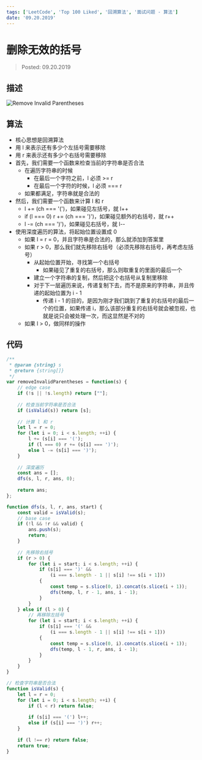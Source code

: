 ```yaml
---
tags: ['LeetCode', 'Top 100 Liked', '回溯算法', '面试问题 - 算法']
date: '09.20.2019'
---
```


# 删除无效的括号

> Posted: 09.20.2019

<Tag />

## 描述

![Remove Invalid Parentheses](/removeInvalidParen.png)

## 算法

- 核心思想是回溯算法
- 用 l 来表示还有多少个左括号需要移除
- 用 r 来表示还有多少个右括号需要移除
- 首先，我们需要一个函数来检查当前的字符串是否合法
  - 在遍历字符串的时候
    - 在最后一个字符之前，l 必须 >= r
    - 在最后一个字符的时候，l 必须 === r
  - 如果都满足，字符串就是合法的
- 然后，我们需要一个函数来计算 l 和 r
  - l += (ch === '(')，如果碰见左括号，就 l++
  - if (l === 0) r += (ch === ')')，如果碰见额外的右括号，就 r++
  - l -= (ch === ')')，如果碰见右括号，就 l--
- 使用深度遍历的算法，将起始位置设置成 0
  - 如果 l = r = 0，并且字符串是合法的，那么就添加到答案里
  - 如果 r > 0，那么我们就先移除右括号（必须先移除右括号，再考虑左括号）
    - 从起始位置开始，寻找第一个右括号
      - 如果碰见了重复的右括号，那么则取重复的里面的最后一个
    - 建立一个字符串的复制，然后把这个右括号从复制里移除
    - 对于下一层遍历来说，传递复制下去，而不是原来的字符串，并且传递的起始位置为 i - 1
      - 传递 i - 1 的目的，是因为刚才我们跳到了重复的右括号的最后一个的位置，如果传递 i，那么该部分重复的右括号就会被忽视，也就是说只会被处理一次，而这显然是不对的
  - 如果 l > 0，做同样的操作

## 代码

```javascript
/**
 * @param {string} s
 * @return {string[]}
 */
var removeInvalidParentheses = function(s) {
    // edge case
    if (!s || !s.length) return [""];
    
    // 检查当前字符串是否合法
    if (isValid(s)) return [s];
    
    // 计算 l 和 r
    let l = r = 0;
    for (let i = 0; i < s.length; ++i) {
        l += (s[i] === '(');
        if (l === 0) r += (s[i] === ')');
        else l -= (s[i] === ')');
    }
    
    // 深度遍历
    const ans = [];
    dfs(s, l, r, ans, 0);
    
    return ans;
};

function dfs(s, l, r, ans, start) {
    const valid = isValid(s);
    // base case
    if (!l && !r && valid) {
        ans.push(s);
        return;
    }
    
    // 先移除右括号
    if (r > 0) {
        for (let i = start; i < s.length; ++i) {
            if (s[i] === ')' && 
                (i === s.length - 1 || s[i] !== s[i + 1]))
            {
                const temp = s.slice(0, i).concat(s.slice(i + 1));
                dfs(temp, l, r - 1, ans, i - 1);
            }
        }
    } else if (l > 0) {
        // 再移除左括号
        for (let i = start; i < s.length; ++i) {
            if (s[i] === '(' && 
                (i === s.length - 1 || s[i] !== s[i + 1]))
            {
                const temp = s.slice(0, i).concat(s.slice(i + 1));
                dfs(temp, l - 1, r, ans, i - 1);
            }
        }
    }
}

// 检查字符串是否合法
function isValid(s) {
    let l = r = 0;
    for (let i = 0; i < s.length; ++i) {
        if (l < r) return false;
        
        if (s[i] === '(') l++;
        else if (s[i] === ')') r++;
    }
    
    if (l !== r) return false;
    return true;
}
```

<Disqus />